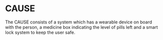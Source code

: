 # CAUSE
The CAUSE consists of a system which has a wearable device on board with the person, a medicine box indicating the level of pills left and a smart lock system to keep the user safe.
